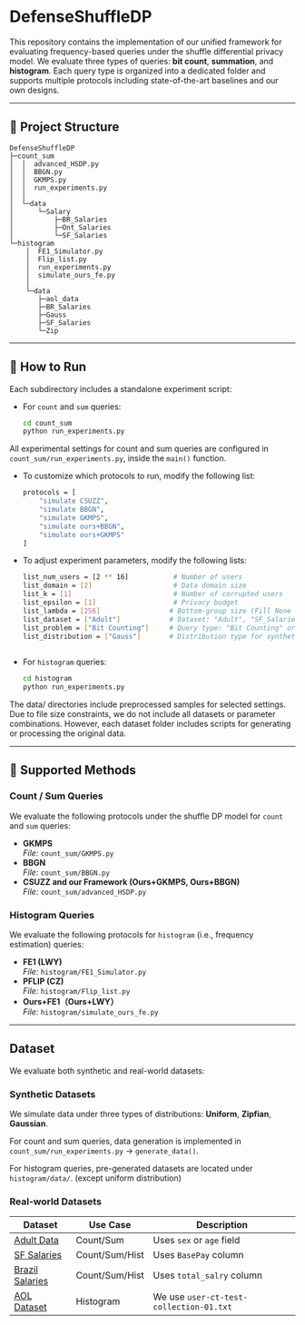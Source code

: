 # DefenseShuffleDP

This repository contains the implementation of our unified framework for evaluating frequency-based queries under the shuffle differential privacy model. We evaluate three types of queries: **bit count**, **summation**, and **histogram**. Each query type is organized into a dedicated folder and supports multiple protocols including state-of-the-art baselines and our own designs.

---

## 📁 Project Structure

```
DefenseShuffleDP
├─count_sum
│  │  advanced_HSDP.py
│  │  BBGN.py
│  │  GKMPS.py
│  │  run_experiments.py
│  │ 
│  └─data
│      └─Salary
│          ├─BR_Salaries
│          ├─Ont_Salaries
│          └─SF_Salaries
└─histogram
    │  FE1_Simulator.py
    │  Flip_list.py
    │  run_experiments.py
    │  simulate_ours_fe.py
    │  
    └─data
       ├─aol_data
       ├─BR_Salaries
       ├─Gauss
       ├─SF_Salaries
       └─Zip
```
---

## 🚀 How to Run

Each subdirectory includes a standalone experiment script:

- For `count` and `sum` queries:
  ```bash
  cd count_sum
  python run_experiments.py
  
All experimental settings for count and sum queries are configured in
`count_sum/run_experiments.py`, inside the `main()` function.

- To customize which protocols to run, modify the following list:
    ```bash
    protocols = [
        "simulate CSUZZ",
        "simulate BBGN",
        "simulate GKMPS",
        "simulate ours+BBGN",
        "simulate ours+GKMPS"
    ]

- To adjust experiment parameters, modify the following lists:
    ```bash
    list_num_users = [2 ** 16]           # Number of users
    list_domain = [2]                    # Data domain size
    list_k = [1]                         # Number of corrupted users
    list_epsilon = [1]                   # Privacy budget
    list_lambda = [256]                 # Bottom-group size (Fill None if no manual setting is required)
    list_dataset = ["Adult"]            # Dataset: "Adult", "SF_Salaries", etc.
    list_problem = ["Bit Counting"]     # Query type: "Bit Counting" or "Summation"
    list_distribution = ["Gauss"]       # Distribution type for synthetic data
      
- For `histogram` queries:
  ```bash
  cd histogram
  python run_experiments.py


The data/ directories include preprocessed samples for selected settings. Due to file size constraints, we do not include all datasets or parameter combinations. However, each dataset folder includes scripts for generating or processing the original data.

---
## 🧪 Supported Methods

### Count / Sum Queries

We evaluate the following protocols under the shuffle DP model for `count` and `sum` queries:

- **GKMPS**  
  *File:* `count_sum/GKMPS.py`  
- **BBGN**  
  *File:* `count_sum/BBGN.py`  
- **CSUZZ and our Framework (Ours+GKMPS, Ours+BBGN)**  
  *File:* `count_sum/advanced_HSDP.py`
  
### Histogram Queries

We evaluate the following protocols for `histogram` (i.e., frequency estimation) queries:

- **FE1 (LWY)**  
  *File:* `histogram/FE1_Simulator.py`  
- **PFLIP (CZ)**  
  *File:* `histogram/Flip_list.py`  
- **Ours+FE1（Ours+LWY）**  
  *File:* `histogram/simulate_ours_fe.py`  

---
## Dataset
We evaluate both synthetic and real-world datasets:

### Synthetic Datasets
We simulate data under three types of distributions: **Uniform**, **Zipfian**, **Gaussian**.

For count and sum queries, data generation is implemented in  
`count_sum/run_experiments.py` → `generate_data()`.

For histogram queries, pre-generated datasets are located under `histogram/data/`. (except uniform distribution)

### Real-world Datasets

| Dataset | Use Case | Description |
|--------|----------|-------------|
| [Adult Data](https://archive.ics.uci.edu/dataset/2/adult) | Count/Sum | Uses `sex` or `age` field |
| [SF Salaries](https://www.kaggle.com/datasets/kaggle/sf-salaries) | Count/Sum/Hist | Uses `BasePay` column |
| [Brazil Salaries](https://www.kaggle.com/datasets/gustavomodelli/monthly-salary-of-public-worker-in-brazil) | Count/Sum/Hist | Uses `total_salry` column |
| [AOL Dataset](http://www.cim.mcgill.ca/~dudek/206/Logs/AOL-user-ct-collection/) | Histogram | We use `user-ct-test-collection-01.txt` |
